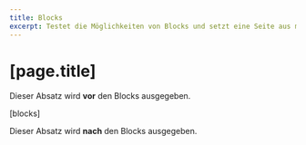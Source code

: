 ```yaml
---
title: Blocks
excerpt: Testet die Möglichkeiten von Blocks und setzt eine Seite aus mehreren Blocks zusammen, die eigene Layouts nutzen.
---
```


# [page.title]

Dieser Absatz wird **vor** den Blocks ausgegeben.

[blocks]

Dieser Absatz wird **nach** den Blocks ausgegeben.
